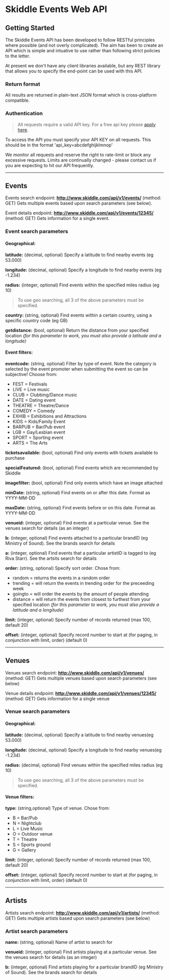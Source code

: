 # Skiddle Events Web API


## Getting Started

The Skiddle Events API has been developed to follow RESTful principles where possible (and not overly complicated). The aim has been to create an API which is simple and intuative to use rather than following strict policies to the letter.

At present we don't have any client libraries available, but any REST library that allows you to specify the end-point can be used with this API.

### Return format

All results are returned in plain-text JSON format which is cross-platform compatible.

### Authentication

> All requests require a valid API key. For a free api key please [apply here](http://www.skiddle.com/api/join.php).

To access the API you must specify your API KEY on all requests. This should be in the format 'api_key=abcdefghijklmnop'

We monitor all requests and reserve the right to rate-limit or block any excessive requests. Limits are continually changed - please contact us if you are expecting to hit our API frequently.

---

## Events

Events search endpoint: **http://www.skiddle.com/api/v1/events/** (method: GET) Gets multiple events based upon search parameters (see below).

Event details endpoint: **http://www.skiddle.com/api/v1/events/12345/** (method: GET) Gets information for a single event.


### Event search parameters

#### Geographical:

**latitude:** (decimal, optional) Specify a latitude to find nearby events (eg 53.000)

**longitude:** (decimal, optional) Specify a longitude to find nearby events (eg -1.234)

**radius:** (integer, optional) Find events within the specified miles radius (eg 10)

> To use geo searching, all 3 of the above parameters must be specified.

**country:** (string, optional) Find events within a certain country, using a specific country code (eg GB)

**getdistance:** (bool, optional) Return the distance from your specified location _(for this parameter to work, you must also provide a latitude and a longitude)_


#### Event filters:

**eventcode:** (string, optional) Filter by type of event. Note the category is selected by the event promoter when submitting the event so can be subjective! Choose from:

- FEST = Festivals
- LIVE = Live music
- CLUB = Clubbing/Dance music
- DATE = Dating event
- THEATRE = Theatre/Dance
- COMEDY = Comedy
- EXHIB = Exhibitions and Attractions
- KIDS = Kids/Family Event
- BARPUB = Bar/Pub event
- LGB = Gay/Lesbian event
- SPORT = Sporting event
- ARTS = The Arts


**ticketsavailable:** (bool, optional) Find only events with tickets available to purchase

**specialFeatured:** (bool, optional) Find events which are recommended by Skiddle

**imagefilter:** (bool, optional) Find only events which have an image attached

**minDate:** (string, optional) Find events on or after this date. Format as YYYY-MM-DD

**maxDate:** (string, optional) Find events before or on this date. Format as YYYY-MM-DD

**venueid:** (integer, optional) Find events at a particular venue. See the venues search for details (as an integer)

**b:** (integer, optional) Find events attached to a particular brandID (eg Ministry of Sound). See the brands search for details

**a:** (integer, optional) Find events that a particular artistID is tagged to (eg Riva Starr). See the artsits search for details


**order:** (string, optional) Specify sort order. Chose from:

- random = returns the events in a random order
- trending = will return the events in trending order for the preceeding week
- goingto = will order the events by the amount of people attending
- distance = will return the events from closest to furthest from your specified location _(for this parameter to work, you must also provide a latitude and a longitude)_


**limit:** (integer, optional) Specify number of records returned (max 100, default 20)

**offset:** (integer, optional) Specify record number to start at (for paging, in conjunction with limit, order) (default 0)

---

## Venues

Venues search endpoint: **http://www.skiddle.com/api/v1/venues/** (method: GET) Gets multiple venues based upon search parameters (see below)

Venue details endpoint: **http://www.skiddle.com/api/v1/venues/12345/** (method: GET) Gets information for a single venue

### Venue search parameters

#### Geographical:

**latitude:** (decimal, optional) Specify a latitude to find nearby venues(eg 53.000)

**longitude:** (decimal, optional) Specify a longitude to find nearby venues(eg -1.234)

**radius:** (decimal, optional) Find venues within the specified miles radius (eg 10)

> To use geo searching, all 3 of the above parameters must be specified.

#### Venue filters:

**type:** (string,optional) Type of venue. Chose from:

- B = Bar/Pub
- N = Nightclub
- L = Live Music
- O = Outdoor venue
- T = Theatre
- S = Sports ground
- G = Gallery

**limit:** (integer, optional) Specify number of records returned (max 100, default 20)

**offset:** (integer, optional) Specify record number to start at (for paging, in conjunction with limit, order) (default 0)

---
 
## Artists

Artists search endpoint: **http://www.skiddle.com/api/v1/artists/** (method: GET) Gets multiple artists based upon search parameters (see below)

### Artist search parameters

**name:** (string, optional) Name of artist to search for

**venueid:** (integer, optional) Find artists playing at a particular venue. See the venues search for details (as an integer)

**b:** (integer, optional) Find artists playing for a particular brandID (eg Ministry of Sound). See the brands search for details
